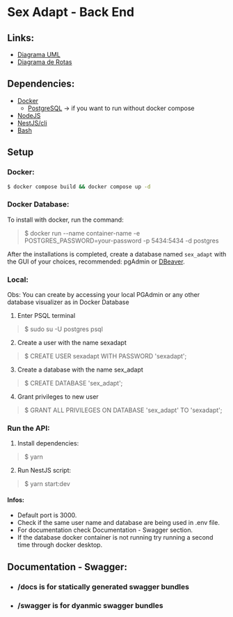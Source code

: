 # Sex Adapt - Back End

## Links:
- [Diagrama UML](https://www.figma.com/file/Cd2JEqC6xwE6xUdFibFOoG/Back-end-Diagrama-ER?node-id=0%3A1)
- [Diagrama de Rotas](https://www.figma.com/file/V9Jp8f1AIjtT0KH4WPcwsm/Back-End-Routes)

## Dependencies:

- [Docker](https://www.docker.com/)
	- [PostgreSQL](https://hub.docker.com/_/postgres) -> if you want to run without docker compose
- [NodeJS](https://nodejs.org/)
- [NestJS/cli](https://docs.nestjs.com/cli/overview)
- [Bash](https://git-scm.com/downloads)

## Setup

### Docker:
```sh
$ docker compose build && docker compose up -d
```

### Docker Database:
To install with docker, run the command:

> $ docker run --name container-name -e POSTGRES_PASSWORD=your-password -p 5434:5434 -d postgres

After the installations is completed, create a database named `sex_adapt` with the GUI of your choices, recommended: pgAdmin or [DBeaver](https://dbeaver.io/).

### Local:
Obs: You can create by accessing your local PGAdmin or any other database visualizer as in Docker Database

1. Enter PSQL terminal 
> $ sudo su -U postgres psql
2. Create a user with the name sexadapt
> $ CREATE USER sexadapt WITH PASSWORD 'sexadapt';
3. Create a database with the name sex_adapt
> $ CREATE DATABASE 'sex_adapt';
4. Grant privileges to new user
> $ GRANT ALL PRIVILEGES ON DATABASE 'sex_adapt' TO 'sexadapt';

### Run the API:
1. Install dependencies:
> $ yarn
2. Run NestJS script:
> $ yarn start:dev

#### Infos:
- Default port is 3000.
- Check if the same user name and database are being used in .env file.
- For documentation check Documentation - Swagger section.
- If the database docker container is not running try running a second time through docker desktop.

## Documentation - Swagger:
- ### /docs is for statically generated swagger bundles
- ### /swagger is for dyanmic swagger bundles
